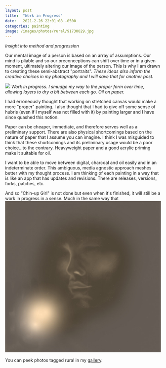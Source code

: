 ```yaml
---
layout: post
title:  "Work in Progress"
date:   2021-2-26 22:01:08 -0500
categories: painting
image: /images/photos/rural/91730029.jpg
---
```


*Insight into method and progression*

Our mental image of a person is based on an array of assumptions. Our mind is pliable and so our preconceptions can shift over time or in a given moment, ultimately altering our image of the person. This is why I am drawn to creating these semi-abstract "portraits". *These ideas also inform the creative choices in my photography and I will save that for another post.*

![](/images/paintings/chinupgirl-wip.jpg)
*Work in progress. I smudge my way to the proper form over time, allowing layers to dry a bit between each go. Oil on paper.*



I had erroneously thought that working on stretched canvas would make a more "proper" painting. I also thought that I had to give off some sense of hubris (even if I myself was not filled with it) by painting larger and I have since quashed this notion. 

Paper can be cheaper, immediate, and therefore serves well as a preliminary support. There are also physical shortcomings based on the nature of paper that I assume you can imagine. I think I was misguided to think that these shortcomings and its preliminary usage would be a poor choice...to the contrary. Heavyweight paper and a good acrylic priming make it suitable for oil. 

I want to be able to move between digital, charcoal and oil easily and in an indeterminate order. This ambiguous, media agnostic approach meshes better with my thought process. I am thinking of each painting in a way that is like an app that has updates and revisions. There are releases, versions, forks, patches, etc.

And so "Chin-up Girl" is not done but even when it's finished, it will still be a work in progress in a sense. Much in the same way that 
![](/images/paintings/bronzeface.jpg)

You can peek photos tagged rural in my [gallery](/photos/rural/).
